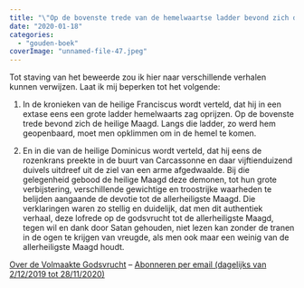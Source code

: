 ```yaml
---
title: "\"Op de bovenste trede van de hemelwaartse ladder bevond zich de heilige Maagd\""
date: "2020-01-18"
categories: 
  - "gouden-boek"
coverImage: "unnamed-file-47.jpeg"
---
```


Tot staving van het beweerde zou ik hier naar verschillende verhalen kunnen verwijzen. Laat ik mij beperken tot het volgende:

1) In de kronieken van de heilige Franciscus wordt verteld, dat hij in een extase eens een grote ladder hemelwaarts zag oprijzen. Op de bovenste trede bevond zich de heilige Maagd. Langs die ladder, zo werd hem geopenbaard, moet men opklimmen om in de hemel te komen.

2) En in die van de heilige Dominicus wordt verteld, dat hij eens de rozenkrans preekte in de buurt van Carcassonne en daar vijftienduizend duivels uitdreef uit de ziel van een arme afgedwaalde. Bij die gelegenheid gebood de heilige Maagd deze demonen, tot hun grote verbijstering, verschillende gewichtige en troostrijke waarheden te belijden aangaande de devotie tot de allerheiligste Maagd. Die verklaringen waren zo stellig en duidelijk, dat men dit authentiek verhaal, deze lofrede op de godsvrucht tot de allerheiligste Maagd, tegen wil en dank door Satan gehouden, niet lezen kan zonder de tranen in de ogen te krijgen van vreugde, als men ook maar een weinig van de allerheiligste Maagd houdt.

[Over de Volmaakte Godsvrucht](/blog/een-jaar-lang-volmaakte-godsvrucht/) – [Abonneren per email (dagelijks van 2/12/2019 tot 28/11/2020)](http://eepurl.com/9RKvX)
